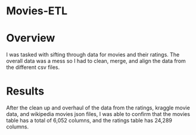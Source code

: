 # Movies-ETL
# Overview
I was tasked with sifting through data for movies and their ratings. The overall data was a mess so I had to clean, merge, and align the data from the different csv files.
# Results
After the clean up and overhaul of the data from the ratings, kraggle movie data, and wikipedia movies json files, I was able to confirm that the movies table has a total of 6,052 columns, and the ratings table has 24,289 columns.

